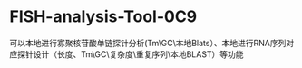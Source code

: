 # FISH-analysis-Tool-0C9
可以本地进行寡聚核苷酸单链探针分析(Tm\GC\本地Blats）、本地进行RNA序列对应探针设计（长度、Tm\GC\复杂度\重复序列\本地BLAST）等功能
